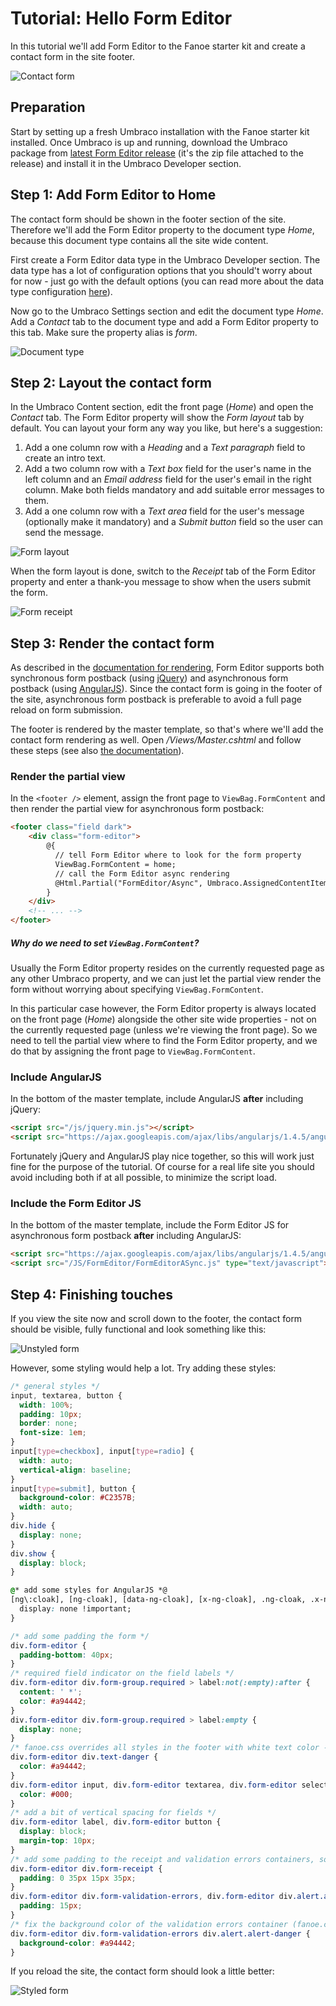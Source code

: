 # Tutorial: Hello Form Editor
In this tutorial we'll add Form Editor to the Fanoe starter kit and create a contact form in the site footer.

![Contact form](img/HelloFormEditor/contact-form.png)

## Preparation
Start by setting up a fresh Umbraco installation with the Fanoe starter kit installed. Once Umbraco is up and running, download the Umbraco package from [latest Form Editor release](https://github.com/kjac/FormEditor/releases) (it's the zip file attached to the release) and install it in the Umbraco Developer section.

## Step 1: Add Form Editor to Home
The contact form should be shown in the footer section of the site. Therefore we'll add the Form Editor property to the document type *Home*, because this document type contains all the site wide content.

First create a Form Editor data type in the Umbraco Developer section. The data type has a lot of configuration options that you should't worry about for now - just go with the default options (you can read more about the data type configuration [here](../Docs/install.md)).

Now go to the Umbraco Settings section and edit the document type *Home*. Add a *Contact* tab to the document type and add a Form Editor property to this tab. Make sure the property alias is *form*.

![Document type](img/HelloFormEditor/doctype.png)


## Step 2: Layout the contact form
In the Umbraco Content section, edit the front page (*Home*) and open the *Contact* tab. The Form Editor property will show the *Form layout* tab by default. You can layout your form any way you like, but here's a suggestion:

1. Add a one column row with a *Heading* and a *Text paragraph* field to create an intro text.
2. Add a two column row with a *Text box* field for the user's name in the left column and an *Email address* field for the user's email in the right column. Make both fields mandatory and add suitable error messages to them.
3. Add a one column row with a *Text area* field for the user's message (optionally make it mandatory) and a *Submit button* field so the user can send the message.

![Form layout](img/HelloFormEditor/form-layout.png)

When the form layout is done, switch to the *Receipt* tab of the Form Editor property and enter a thank-you message to show when the users submit the form.

![Form receipt](img/HelloFormEditor/form-receipt.png)

## Step 3: Render the contact form
As described in the [documentation for rendering](../Docs/render.md), Form Editor supports both synchronous form postback (using [jQuery](https://jquery.com/)) and asynchronous form postback (using [AngularJS](https://angularjs.org/)). Since the contact form is going in the footer of the site, asynchronous form postback is preferable to avoid a full page reload on form submission.

The footer is rendered by the master template, so that's where we'll add the contact form rendering as well. Open */Views/Master.cshtml* and follow these steps (see also [the documentation](../Docs/render.md#1-2-3-done)).

### Render the partial view
In the ```<footer />``` element, assign the front page to ```ViewBag.FormContent``` and then render the partial view for asynchronous form postback:

```html
<footer class="field dark">
    <div class="form-editor">
        @{
          // tell Form Editor where to look for the form property
          ViewBag.FormContent = home;
          // call the Form Editor async rendering
          @Html.Partial("FormEditor/Async", Umbraco.AssignedContentItem)
        }
    </div>
    <!-- ... -->
</footer>
```

##### Why do we need to set `ViewBag.FormContent`?
Usually the Form Editor property resides on the currently requested page as any other Umbraco property, and we can just let the partial view render the form without worrying about specifying `ViewBag.FormContent`. 

In this particular case however, the Form Editor property is always located on the front page (*Home*) alongside the other site wide properties - not on the currently requested page (unless we're viewing the front page). So we need to tell the partial view where to find the Form Editor property, and we do that by assigning the front page to `ViewBag.FormContent`.

### Include AngularJS
In the bottom of the master template, include AngularJS **after** including jQuery:

```html
<script src="/js/jquery.min.js"></script>
<script src="https://ajax.googleapis.com/ajax/libs/angularjs/1.4.5/angular.min.js"></script>
```

Fortunately jQuery and AngularJS play nice together, so this will work just fine for the purpose of the tutorial. Of course for a real life site you should avoid including both if at all possible, to minimize the script load.

### Include the Form Editor JS
In the bottom of the master template, include the Form Editor JS for asynchronous form postback **after** including AngularJS:

```html
<script src="https://ajax.googleapis.com/ajax/libs/angularjs/1.4.5/angular.min.js"></script>
<script src="/JS/FormEditor/FormEditorASync.js" type="text/javascript"></script>
```

## Step 4: Finishing touches
If you view the site now and scroll down to the footer, the contact form should be visible, fully functional and look something like this:

![Unstyled form](img/HelloFormEditor/form-unstyled.png)

However, some styling would help a lot. Try adding these styles:

```css
/* general styles */
input, textarea, button {
  width: 100%;
  padding: 10px;
  border: none;
  font-size: 1em;
}
input[type=checkbox], input[type=radio] {
  width: auto;
  vertical-align: baseline;
}
input[type=submit], button {
  background-color: #C2357B;
  width: auto;
}
div.hide {
  display: none;
}
div.show {
  display: block;
}

@* add some styles for AngularJS *@
[ng\:cloak], [ng-cloak], [data-ng-cloak], [x-ng-cloak], .ng-cloak, .x-ng-cloak {
  display: none !important;
}

/* add some padding the form */
div.form-editor {
  padding-bottom: 40px;
}
/* required field indicator on the field labels */
div.form-editor div.form-group.required > label:not(:empty):after {
  content: ' *';
  color: #a94442;
}
div.form-editor div.form-group.required > label:empty {
  display: none;
}
/* fanoe.css overrides all styles in the footer with white text color - we need to do something about that */
div.form-editor div.text-danger {
  color: #a94442;
}
div.form-editor input, div.form-editor textarea, div.form-editor select {
  color: #000;
}
/* add a bit of vertical spacing for fields */
div.form-editor label, div.form-editor button {
  display: block;
  margin-top: 10px;
}
/* add some padding to the receipt and validation errors containers, so they align with the form layout */
div.form-editor div.form-receipt {
  padding: 0 35px 15px 35px;
}
div.form-editor div.form-validation-errors, div.form-editor div.alert.alert-danger {
  padding: 15px;
}
/* fix the background color of the validation errors container (fanoe.css makes it rather pale) */
div.form-editor div.form-validation-errors div.alert.alert-danger {
  background-color: #a94442;
}
```

If you reload the site, the contact form should look a little better:

![Styled form](img/HelloFormEditor/form-styled.png)

